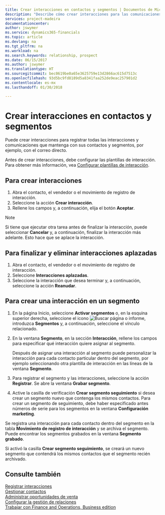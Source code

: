```yaml
---
title: Crear interacciones en contactos y segmentos | Documentos de Microsoft
description: "Describe cómo crear interacciones para las comunicaciones que mantenga con sus contactos y segmentos en Finance and Operations, Business edition, por ejemplo, con el correo directo."
services: project-madeira
documentationcenter: 
author: jswymer
ms.service: dynamics365-financials
ms.topic: article
ms.devlang: na
ms.tgt_pltfrm: na
ms.workload: na
ms.search.keywords: relationship, prospect
ms.date: 06/15/2017
ms.author: jswymer
ms.translationtype: HT
ms.sourcegitcommit: bec0619be0a65e3625759e13d2866ac615d7513c
ms.openlocfilehash: 93d5bc9fd8189d5a8341faa252de9eac257901d2
ms.contentlocale: es-mx
ms.lasthandoff: 01/30/2018

---
```

# <a name="create-interactions-on-contacts-and-segments"></a>Crear interacciones en contactos y segmentos
Puede crear interacciones para registrar todas las interacciones y comunicaciones que mantenga con sus contactos y segmentos, por ejemplo, con el correo directo.

Antes de crear interacciones, debe configurar las plantillas de interacción. Para obtener más información, vea [Configurar plantillas de interacción](marketing-interactions.md).

## <a name="to-create-an-interaction"></a>Para crear interacciones
1. Abra el contacto, el vendedor o el movimiento de registro de interacción.
2. Seleccione la acción **Crear interacción**.
3. Rellene los campos y, a continuación, elija el botón **Aceptar**.

> [!NOTE]  
>   Si tiene que ejecutar otra tarea antes de finalizar la interacción, puede seleccionar **Cancelar** y, a continuación, finalizar la interacción más adelante. Esto hace que se aplace la interacción.

## <a name="to-finish-and-delete-postponed-interactions"></a>Para finalizar y eliminar interacciones aplazadas
1. Abra el contacto, el vendedor o el movimiento de registro de interacción.
2. Seleccione **Interacciones aplazadas**.
3. Seleccione la interacción que desea terminar y, a continuación, seleccione la acción **Reanudar**.

## <a name="to-create-an-interaction-on-a-segment"></a>Para crear una interacción en un segmento
1. En la página Inicio, seleccione **Activar segmentos** o, en la esquina superior derecha, seleccione el icono ![Buscar página o informe](media/ui-search/search_small.png "icono Buscar página o informe"), introduzca **Segmentos** y, a continuación, seleccione el vínculo relacionado.
2. En la ventana **Segmento**, en la sección **Interacción**, rellene los campos para especificar qué interacción quiere asignar al segmento.

    Después de asignar una interacción al segmento puede personalizar la interacción para cada contacto particular dentro del segmento, por ejemplo seleccionando otra plantilla de interacción en las líneas de la ventana **Segmento**.  
3. Para registrar el segmento y las interacciones, seleccione la acción **Registrar**. Se abre la ventana **Grabar segmento**.
4. Active la casilla de verificación **Crear segmento seguimiento** si desea crear un segmento nuevo que contenga los mismos contactos. Para crear un segmento de seguimiento, debe haber especificado antes números de serie para los segmentos en la ventana **Configuración marketing**.

Se registra una interacción para cada contacto dentro del segmento en la tabla **Movimiento de registro de interacción** y se archiva el segmento. Puede encontrar los segmentos grabados en la ventana **Segmento grabado**.

Si activó la casilla **Crear segmento seguimiento**, se creará un nuevo segmento que contendrá los mismos contactos que el segmento recién archivado.

## <a name="see-also"></a>Consulte también
[Registrar interacciones](marketing-interactions.md)  
[Gestionar contactos](marketing-contacts.md)  
[Administrar oportunidades de venta](marketing-manage-sales-opportunities.md)  
[Configurar la gestión de relaciones](marketing-setup-marketing.md)  
[Trabajar con Finance and Operations, Business edition](ui-work-product.md)

